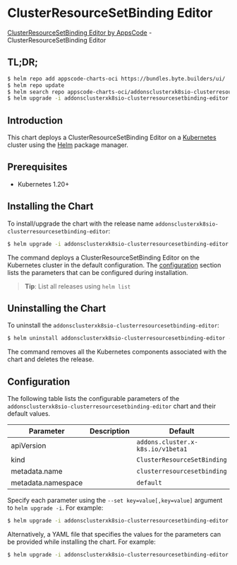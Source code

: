 # ClusterResourceSetBinding Editor

[ClusterResourceSetBinding Editor by AppsCode](https://appscode.com) - ClusterResourceSetBinding Editor

## TL;DR;

```bash
$ helm repo add appscode-charts-oci https://bundles.byte.builders/ui/
$ helm repo update
$ helm search repo appscode-charts-oci/addonsclusterxk8sio-clusterresourcesetbinding-editor --version=v0.10.0
$ helm upgrade -i addonsclusterxk8sio-clusterresourcesetbinding-editor appscode-charts-oci/addonsclusterxk8sio-clusterresourcesetbinding-editor -n default --create-namespace --version=v0.10.0
```

## Introduction

This chart deploys a ClusterResourceSetBinding Editor on a [Kubernetes](http://kubernetes.io) cluster using the [Helm](https://helm.sh) package manager.

## Prerequisites

- Kubernetes 1.20+

## Installing the Chart

To install/upgrade the chart with the release name `addonsclusterxk8sio-clusterresourcesetbinding-editor`:

```bash
$ helm upgrade -i addonsclusterxk8sio-clusterresourcesetbinding-editor appscode-charts-oci/addonsclusterxk8sio-clusterresourcesetbinding-editor -n default --create-namespace --version=v0.10.0
```

The command deploys a ClusterResourceSetBinding Editor on the Kubernetes cluster in the default configuration. The [configuration](#configuration) section lists the parameters that can be configured during installation.

> **Tip**: List all releases using `helm list`

## Uninstalling the Chart

To uninstall the `addonsclusterxk8sio-clusterresourcesetbinding-editor`:

```bash
$ helm uninstall addonsclusterxk8sio-clusterresourcesetbinding-editor -n default
```

The command removes all the Kubernetes components associated with the chart and deletes the release.

## Configuration

The following table lists the configurable parameters of the `addonsclusterxk8sio-clusterresourcesetbinding-editor` chart and their default values.

|     Parameter      | Description |                   Default                    |
|--------------------|-------------|----------------------------------------------|
| apiVersion         |             | <code>addons.cluster.x-k8s.io/v1beta1</code> |
| kind               |             | <code>ClusterResourceSetBinding</code>       |
| metadata.name      |             | <code>clusterresourcesetbinding</code>       |
| metadata.namespace |             | <code>default</code>                         |


Specify each parameter using the `--set key=value[,key=value]` argument to `helm upgrade -i`. For example:

```bash
$ helm upgrade -i addonsclusterxk8sio-clusterresourcesetbinding-editor appscode-charts-oci/addonsclusterxk8sio-clusterresourcesetbinding-editor -n default --create-namespace --version=v0.10.0 --set apiVersion=addons.cluster.x-k8s.io/v1beta1
```

Alternatively, a YAML file that specifies the values for the parameters can be provided while
installing the chart. For example:

```bash
$ helm upgrade -i addonsclusterxk8sio-clusterresourcesetbinding-editor appscode-charts-oci/addonsclusterxk8sio-clusterresourcesetbinding-editor -n default --create-namespace --version=v0.10.0 --values values.yaml
```
